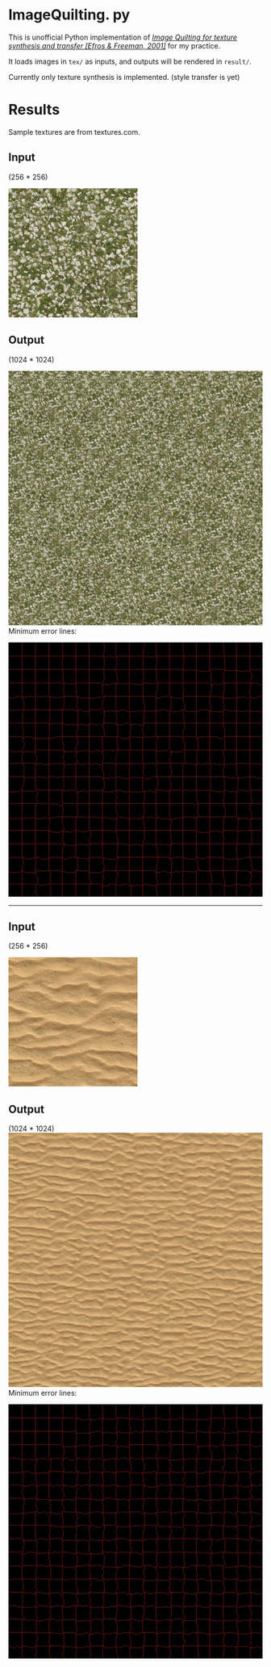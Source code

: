 # ImageQuilting. py

This is unofficial Python implementation of *[Image Quilting for texture synthesis and transfer [Efros & Freeman, 2001]](https://people.eecs.berkeley.edu/~efros/research/quilting.html)* for my practice.

It loads images in `tex/` as inputs, and outputs will be rendered in `result/`.

Currently only texture synthesis is implemented. (style transfer is yet)

# Results

Sample textures are from textures.com.

## Input 
(256 * 256) 

![input_1](example/0001.jpg)
## Output 
(1024 * 1024) 

![output_1](example/0001_size1024_patch64.jpg)
Minimum error lines:

![output_1_line](example/0001_size1024_patch64_line.jpg)

---
## Input 
(256 * 256)

![input_1](example/0002.jpg)
## Output 

(1024 * 1024)
![output_1](example/0002_size1024_patch64.jpg)
Minimum error lines:

![output_1_line](example/0002_size1024_patch64_line.jpg)
